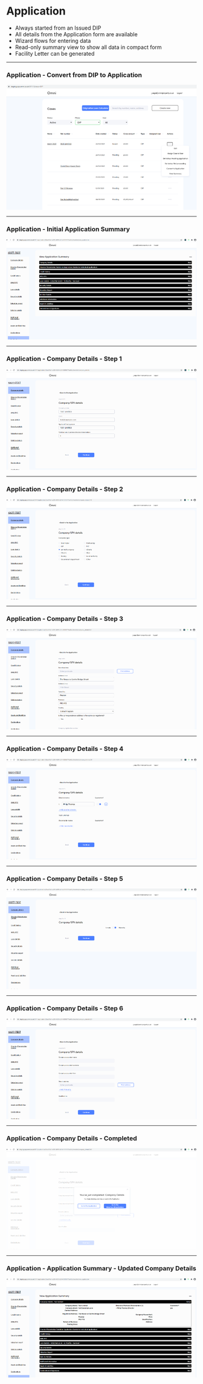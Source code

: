 # Application

- Always started from an Issued DIP
- All details from the Application form are available
- Wizard flows for entering data
- Read-only summary view to show all data in compact form
- Facility Letter can be generated 

---

### Application - Convert from DIP to Application

![](appscreens/1a.png)

---

### Application - Initial Application Summary

![](appscreens/1.png)

---

### Application - Company Details - Step 1

![](appscreens/3.png)

---

### Application - Company Details - Step 2

![](appscreens/4.png)

---

### Application - Company Details - Step 3

![](appscreens/5.png)

---

### Application - Company Details - Step 4

![](appscreens/6.png)

---

### Application - Company Details - Step 5 

![](appscreens/7.png)

---

### Application - Company Details - Step 6

![](appscreens/8.png)

---

### Application - Company Details - Completed

![](appscreens/9.png)

---

### Application - Application Summary - Updated Company Details

![](appscreens/10.png)
